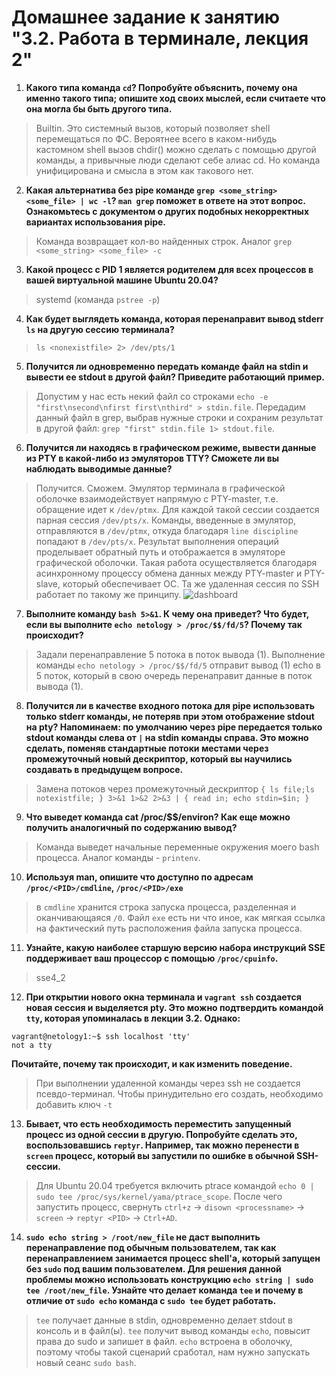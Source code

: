 # Домашнее задание к занятию "3.2. Работа в терминале, лекция 2"
1. **Какого типа команда `cd`? Попробуйте объяснить, почему она именно такого типа; опишите ход своих мыслей, если считаете что она могла бы быть другого типа.**
>Builtin. Это системный вызов, который позволяет shell перемещаться по ФС. Вероятнее всего в каком-нибудь кастомном shell вызов chdir() можно сделать с помощью другой команды, а привычные люди сделают себе алиас cd. Но команда унифицирована и смысла в этом как такового нет. 

2. **Какая альтернатива без pipe команде `grep <some_string> <some_file> | wc -l`? `man grep` поможет в ответе на этот вопрос. Ознакомьтесь с документом о других подобных некорректных вариантах использования pipe.**
>Команда возвращает кол-во найденных строк. Аналог `grep <some_string> <some_file> -c`

3. **Какой процесс с PID 1 является родителем для всех процессов в вашей виртуальной машине Ubuntu 20.04?**
>systemd (команда `pstree -p`)

4. **Как будет выглядеть команда, которая перенаправит вывод stderr `ls` на другую сессию терминала?**
>`ls <nonexistfile> 2> /dev/pts/1`

5. **Получится ли одновременно передать команде файл на stdin и вывести ее stdout в другой файл? Приведите работающий пример.**
>Допустим у нас есть некий файл со строками `echo -e "first\nsecond\nfirst first\nthird" > stdin.file`. Передадим данный файл в grep, выбрав нужные строки и сохраним результат в другой файл: `grep "first" stdin.file 1> stdout.file`.

6. **Получится ли находясь в графическом режиме, вывести данные из PTY в какой-либо из эмуляторов TTY? Сможете ли вы наблюдать выводимые данные?**
>Получится. Сможем. Эмулятор терминала в графической оболочке взаимодействует напрямую с PTY-master, т.е. обращение идет к `/dev/ptmx`. Для каждой такой сессии создается парная сессия `/dev/pts/x`. Команды, введенные в эмулятор, отправляются в `/dev/ptmx`, откуда благодаря `line discipline` попадают в `/dev/pts/x`.
Результат выполнения операций проделывает обратный путь и отображается в эмуляторе графической оболочки. Такая работа осуществляется благодаря асинхронному процессу обмена данных между PTY-master и PTY-slave, который обеспечивает ОС. Та же удаленная сессия по SSH работает по такому же принципу.
![dashboard](https://github.com/lybomir-dobrynin/DevOps-Netology/blob/main/Homeworks/.img/3.2.1.jpg?raw=true)

7. **Выполните команду `bash 5>&1`. К чему она приведет? Что будет, если вы выполните `echo netology > /proc/$$/fd/5`? Почему так происходит?**
>Задали перенаправление 5 потока в поток вывода (1). Выполнение команды `echo netology > /proc/$$/fd/5` отправит вывод (1) echo в 5 поток, который в свою очередь перенаправит данные в поток вывода (1). 

8. **Получится ли в качестве входного потока для pipe использовать только stderr команды, не потеряв при этом отображение stdout на pty? Напоминаем: по умолчанию через pipe передается только stdout команды слева от `|` на stdin команды справа. Это можно сделать, поменяв стандартные потоки местами через промежуточный новый дескриптор, который вы научились создавать в предыдущем вопросе.**
>Замена потоков через промежуточный дескриптор 
`{ ls file;ls notexistfile; } 3>&1 1>&2 2>&3 | { read in; echo stdin=$in; }`

9. **Что выведет команда cat /proc/$$/environ? Как еще можно получить аналогичный по содержанию вывод?**
>Команда выведет начальные переменные окружения моего bash процесса. Аналог команды - `printenv`.

10. **Используя man, опишите что доступно по адресам `/proc/<PID>/cmdline`, `/proc/<PID>/exe`**
>в `cmdline` хранится строка запуска процесса, разделенная и оканчивающаяся `/0`. Файл `exe` есть ни что иное, как мягкая ссылка на фактический путь расположения файла запуска процесса.

11. **Узнайте, какую наиболее старшую версию набора инструкций SSE поддерживает ваш процессор с помощью `/proc/cpuinfo`.**
>sse4_2

12. **При открытии нового окна терминала и `vagrant ssh` создается новая сессия и выделяется pty. Это можно подтвердить командой `tty`, которая упоминалась в лекции 3.2. Однако:**
```
vagrant@netology1:~$ ssh localhost 'tty'
not a tty
```
**Почитайте, почему так происходит, и как изменить поведение.**
>При выполнении удаленной команды через ssh не создается псевдо-терминал. Чтобы принудительно его создать, необходимо добавить ключ `-t`

13. **Бывает, что есть необходимость переместить запущенный процесс из одной сессии в другую. Попробуйте сделать это, воспользовавшись `reptyr`. Например, так можно перенести в `screen` процесс, который вы запустили по ошибке в обычной SSH-сессии.**
>Для Ubuntu 20.04 требуется включить ptrace командой `echo 0 | sudo tee /proc/sys/kernel/yama/ptrace_scope`. После чего запустить процесс, свернуть `ctrl+z` -> `disown <processname>` -> `screen` -> `reptyr <PID>` -> `Ctrl+AD`.

14. **`sudo echo string > /root/new_file` не даст выполнить перенаправление под обычным пользователем, так как перенаправлением занимается процесс shell'а, который запущен без `sudo` под вашим пользователем. Для решения данной проблемы можно использовать конструкцию `echo string | sudo tee /root/new_file`. Узнайте что делает команда `tee` и почему в отличие от `sudo echo` команда с `sudo tee` будет работать.**

>`tee` получает данные в stdin, одновременно делает stdout в консоль и в файл(ы). `tee` получит вывод команды `echo`, повысит права до sudo и запишет в файл. `echo` встроена в оболочку, поэтому чтобы такой сценарий сработал, нам нужно запускать новый сеанс `sudo bash`.